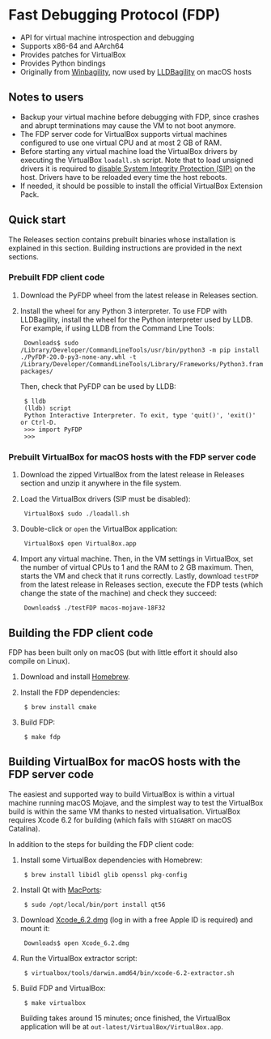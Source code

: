 # Fast Debugging Protocol (FDP)

- API for virtual machine introspection and debugging
- Supports x86-64 and AArch64
- Provides patches for VirtualBox
- Provides Python bindings
- Originally from [Winbagility](https://github.com/Winbagility/Winbagility), now used by [LLDBagility](https://github.com/quarkslab/LLDBagility) on macOS hosts

## Notes to users

- Backup your virtual machine before debugging with FDP, since crashes and abrupt terminations may cause the VM to not boot anymore.
- The FDP server code for VirtualBox supports virtual machines configured to use one virtual CPU and at most 2 GB of RAM.
- Before starting any virtual machine load the VirtualBox drivers by executing the VirtualBox `loadall.sh` script. Note that to load unsigned drivers it is required to [disable System Integrity Protection (SIP)](https://developer.apple.com/library/archive/documentation/Security/Conceptual/System_Integrity_Protection_Guide/ConfiguringSystemIntegrityProtection/ConfiguringSystemIntegrityProtection.html) on the host. Drivers have to be reloaded every time the host reboots.
- If needed, it should be possible to install the official VirtualBox Extension Pack.

## Quick start

The Releases section contains prebuilt binaries whose installation is explained in this section. Building instructions are provided in the next sections.

### Prebuilt FDP client code

1. Download the PyFDP wheel from the latest release in Releases section.
1. Install the wheel for any Python 3 interpreter. To use FDP with LLDBagility, install the wheel for the Python interpreter used by LLDB. For example, if using LLDB from the Command Line Tools:

        Downloads$ sudo /Library/Developer/CommandLineTools/usr/bin/python3 -m pip install ./PyFDP-20.0-py3-none-any.whl -t /Library/Developer/CommandLineTools/Library/Frameworks/Python3.framework/Versions/3.7/lib/python3.7/site-packages/

   Then, check that PyFDP can be used by LLDB:

        $ lldb
        (lldb) script
        Python Interactive Interpreter. To exit, type 'quit()', 'exit()' or Ctrl-D.
        >>> import PyFDP
        >>>

### Prebuilt VirtualBox for macOS hosts with the FDP server code

1. Download the zipped VirtualBox from the latest release in Releases section and unzip it anywhere in the file system.
1. Load the VirtualBox drivers (SIP must be disabled):

        VirtualBox$ sudo ./loadall.sh

1. Double-click or `open` the VirtualBox application:

        VirtualBox$ open VirtualBox.app

1. Import any virtual machine. Then, in the VM settings in VirtualBox, set the number of virtual CPUs to 1 and the RAM to 2 GB maximum. Then, starts the VM and check that it runs correctly. Lastly, download `testFDP` from the latest release in Releases section, execute the FDP tests (which change the state of the machine) and check they succeed:

        Downloads$ ./testFDP macos-mojave-18F32

## Building the FDP client code

FDP has been built only on macOS (but with little effort it should also compile on Linux).

1. Download and install [Homebrew](https://brew.sh).
1. Install the FDP dependencies:

        $ brew install cmake

1. Build FDP:

        $ make fdp

## Building VirtualBox for macOS hosts with the FDP server code

The easiest and supported way to build VirtualBox is within a virtual machine running macOS Mojave, and the simplest way to test the VirtualBox build is within the same VM thanks to nested virtualisation. VirtualBox requires Xcode 6.2 for building (which fails with `SIGABRT` on macOS Catalina).

In addition to the steps for building the FDP client code:

1. Install some VirtualBox dependencies with Homebrew:

        $ brew install libidl glib openssl pkg-config

1. Install Qt with [MacPorts](https://www.macports.org/install.php):

        $ sudo /opt/local/bin/port install qt56

1. Download [Xcode_6.2.dmg](https://download.developer.apple.com/Developer_Tools/Xcode_6.2/Xcode_6.2.dmg) (log in with a free Apple ID is required) and mount it:

        Downloads$ open Xcode_6.2.dmg

1. Run the VirtualBox extractor script:

        $ virtualbox/tools/darwin.amd64/bin/xcode-6.2-extractor.sh

1. Build FDP and VirtualBox:

        $ make virtualbox

    Building takes around 15 minutes; once finished, the VirtualBox application will be at `out-latest/VirtualBox/VirtualBox.app`.
